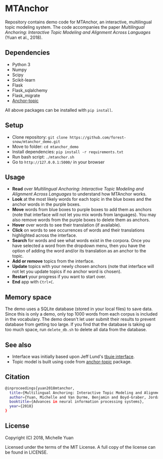 # MTAnchor

Repository contains demo code for MTAnchor, an interactive, multilingual topic modeling system.  The code accompanies the paper _Multilingual Anchoring: Interactive Topic Modeling and Alignment Across Languages_ (Yuan et al., 2018).

## Dependencies
- Python 3
- Numpy
- Scipy
- Scikit-learn
- Flask 
- Flask_sqlalchemy 
- Flask_migrate 
- [Anchor-topic](https://github.com/forest-snow/anchor-topic) 

All above packages can be installed with ```pip install```.

## Setup
- Clone repository: ```git clone https://github.com/forest-snow/mtanchor_demo.git```
- Move to folder: ```cd mtanchor_demo```
- Install dependencies: ```pip install -r requirements.txt```
- Run bash script: ```./mtanchor.sh```
- Go to ```http://127.0.0.1:5000/``` in your browser

## Usage
- **Read** over _Multilingual Anchoring: Interactive Topic Modeling and Alignment Across Languages_ to understand how MTAnchor works.
- **Look** at the most likely words for each topic in the blue boxes and the anchor words in the purple boxes. 
- **Move** words from blue boxes to purple boxes to add them as anchors (note that interface will not let you mix words from languages).  You may also remove words from the purple boxes to delete them as anchors.
- **Hover** over words to see their translation (if available).
- **Click** on words to see occurrences of words and their translations highlighted across the interface.
- **Search** for words and see what words exist in the corpora. Once you have selected a word from the dropdown menu, then you have the option of adding the word and/or its translation as an anchor to the topic.
- **Add or remove** topics from the interface.
- **Update** topics with your newly chosen anchors (note that interface will not let you update topics if no anchor word is chosen).
- **Restart** your progress if you want to start over.
- **End** app with ```Ctrl+C```.

## Memory space
The demo uses a SQLite database (stored in your local files) to save data.  Since this is only a demo, only top 1000 words from each corpus is included in the vocabulary.  The demo doesn't let user submit their results to prevent database from getting too large. If you find that the database is taking up too much space, run ```delete_db.sh``` to delete all data from the database.

## See also
- Interface was initially based upon Jeff Lund's [tbuie interface](https://github.com/byu-aml-lab/tbuie).
- Topic model is built using code from [anchor-topic](https://github.com/forest-snow/anchor-topic) package.

## Citation
```sh
@inproceedings{yuan2018mtanchor,
  title={Multilingual Anchoring: Interactive Topic Modeling and Alignment Across Languages},
  author={Yuan, Michelle and Van Durme, Benjamin and Boyd-Graber, Jordan},
  booktitle={Advances in neural information processing systems},
  year={2018}
}
```
## License
Copyright (C) 2018, Michelle Yuan

Licensed under the terms of the MIT License. A full copy of the license can be found in LICENSE.
